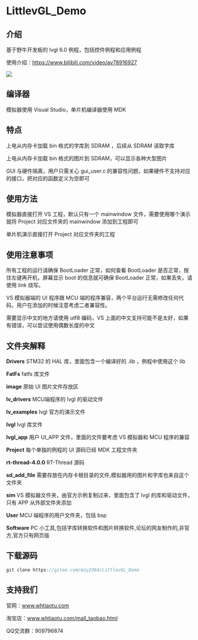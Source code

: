 # LittlevGL_Demo

## 介绍

基于野牛开发板的 lvgl 6.0 例程，包括控件例程和应用例程

使用介绍：https://www.bilibili.com/video/av78916927

<p><img src="http://www.whtiaotu.com/picture/LittlevGL_Demo/lvgl_desktop.png"><p>


## 编译器

模拟器使用 Visual Studio，单片机编译器使用 MDK

## 特点

上电从内存卡加载 bin 格式的字库到 SDRAM ，后续从 SDRAM 读取字库

上电从内存卡加载 bin 格式的图片到 SDRAM，可以显示各种大型图片

GUI 与硬件隔离，用户只需关心 gui_user.c 的兼容性问题，如果硬件不支持对应的接口，把对应的函数定义为空即可

## 使用方法

模拟器直接打开 VS 工程，默认只有一个 mainwindow 文件，需要使用哪个演示就将 Project 对应文件夹的 mainwindow 添加到工程即可

单片机演示直接打开 Project 对应文件夹的工程

## 使用注意事项

所有工程的运行请确保 BootLoader 正常，如何查看 BootLoader 是否正常，按住左键再开机，屏幕显示 boot 的信息就可确保 BootLoader 正常，如果丢失，请使用 link 烧写。

 VS 模拟器端的 UI 程序跟 MCU 端的程序兼容，两个平台运行无需修改任何代码，用户在添加的时候注意考虑二者兼容性。

需要显示中文的地方请使用 utf8 编码，VS 上面的中文支持可能不是太好，如果有错误，可以尝试使用偶数长度的中文

## 文件夹解释

**Drivers** STM32 的 HAL 库，里面包含一个编译好的 .lib ，例程中使用这个 lib

**FatFs** fatfs 库文件

**image** 原始 UI 图片文件存放区

**lv_drivers** MCU端程序的 lvgl 的驱动文件

**lv_examples** lvgl 官方的演示文件

**lvgl** lvgl 库文件

**lvgl_app** 用户 UI_APP 文件，里面的文件要考虑 VS 模拟器和 MCU 程序的兼容

**Project** 每个单独的例程的 UI 源码已经 MDK 工程文件夹

**rt-thread-4.0.0** RT-Thread 源码

**sd_add_file** 需要存放在内存卡根目录的文件,模拟器用的图片和字库也来自这个文件夹

**sim** VS 模拟器文件夹，由官方示例复制过来，里面包含了 lvgl 的库和驱动文件，只有 APP 从外部文件夹添加

**User** MCU 端程序的用户文件夹，包括 bsp

**Software** PC 小工具,包括字库转换软件和图片转换软件,论坛的网友制作的,非官方,官方只有网页版

##  下载源码

~~~c
git clone https://gitee.com/mzy2364/LittlevGL_Demo
~~~

## 支持我们

官网：www.whtiaotu.com

淘宝店：www.whtiaotu.com/mall_taobao.html

QQ交流群：909796874

